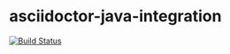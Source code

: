 asciidoctor-java-integration
============================

[![Build Status](https://travis-ci.org/asciidoctor/asciidoctor-java-integration.png?branch=master)](https://travis-ci.org/asciidoctor/asciidoctor-java-integration)
